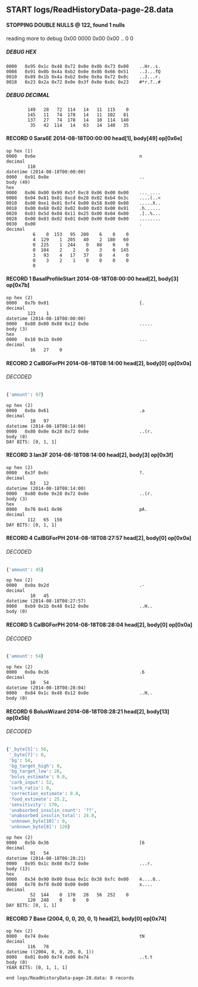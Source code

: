 ## START logs/ReadHistoryData-page-28.data
#### STOPPING DOUBLE NULLS @ 122, found 1 nulls
reading more to debug 0x00
    0000   0x00 0x00                                  ..
              0    0
##### DEBUG HEX
    0000   0x95 0x1c 0x48 0x72 0x0e 0x0b 0x73 0x00    ..Hr..s.
    0008   0x91 0x0b 0x4a 0xb2 0x0e 0x0b 0x66 0x51    ..J...fQ
    0010   0x89 0x1b 0x4a 0xb2 0x0e 0x0a 0x72 0x8c    ..J...r.
    0018   0x23 0x2a 0x72 0x0e 0x3f 0x0e 0x8c 0x23    #*r.?..#
##### DEBUG DECIMAL
            149   28   72  114   14   11  115    0
            145   11   74  178   14   11  102   81
            137   27   74  178   14   10  114  140
             35   42  114   14   63   14  140   35
#### RECORD 0 Sara6E 2014-08-18T00:00:00 head[1], body[49] op[0x6e]

    op hex (1)
    0000   0x6e                                       n
    decimal
            110
    datetime (2014-08-18T00:00:00)
    0000   0x91 0x0e                                  ..
    body (49)
    hex
    0000   0x06 0x00 0x99 0x5f 0xc8 0x06 0x00 0x00    ..._....
    0008   0x04 0x81 0x01 0xcd 0x28 0x02 0xb4 0x3c    ....(..<
    0010   0x00 0xe1 0x01 0xf4 0x00 0x58 0x00 0x00    .....X..
    0018   0x00 0x68 0x02 0x02 0x00 0x03 0x00 0x91    .h......
    0020   0x03 0x5d 0x04 0x11 0x25 0x00 0x04 0x00    .]..%...
    0028   0x00 0x03 0x02 0x01 0x00 0x00 0x00 0x00    ........
    0030   0x00                                       .
    decimal
              6    0  153   95  200    6    0    0
              4  129    1  205   40    2  180   60
              0  225    1  244    0   88    0    0
              0  104    2    2    0    3    0  145
              3   93    4   17   37    0    4    0
              0    3    2    1    0    0    0    0
              0

#### RECORD 1 BasalProfileStart 2014-08-18T08:00:00 head[2], body[3] op[0x7b]

    op hex (2)
    0000   0x7b 0x01                                  {.
    decimal
            123    1
    datetime (2014-08-18T08:00:00)
    0000   0x80 0x00 0x08 0x12 0x0e                   .....
    body (3)
    hex
    0000   0x10 0x1b 0x00                             ...
    decimal
             16   27    0

#### RECORD 2 CalBGForPH 2014-08-18T08:14:00 head[2], body[0] op[0x0a]
###### DECODED
```python
{'amount': 97}
```
    op hex (2)
    0000   0x0a 0x61                                  .a
    decimal
             10   97
    datetime (2014-08-18T08:14:00)
    0000   0x80 0x0e 0x28 0x72 0x0e                   ..(r.
    body (0)
    DAY BITS: [0, 1, 1]
#### RECORD 3 Ian3F 2014-08-18T08:14:00 head[2], body[3] op[0x3f]

    op hex (2)
    0000   0x3f 0x0c                                  ?.
    decimal
             63   12
    datetime (2014-08-18T08:14:00)
    0000   0x80 0x0e 0x28 0x72 0x0e                   ..(r.
    body (3)
    hex
    0000   0x70 0x41 0x96                             pA.
    decimal
            112   65  150
    DAY BITS: [0, 1, 1]
#### RECORD 4 CalBGForPH 2014-08-18T08:27:57 head[2], body[0] op[0x0a]
###### DECODED
```python
{'amount': 45}
```
    op hex (2)
    0000   0x0a 0x2d                                  .-
    decimal
             10   45
    datetime (2014-08-18T08:27:57)
    0000   0xb9 0x1b 0x48 0x12 0x0e                   ..H..
    body (0)

#### RECORD 5 CalBGForPH 2014-08-18T08:28:04 head[2], body[0] op[0x0a]
###### DECODED
```python
{'amount': 54}
```
    op hex (2)
    0000   0x0a 0x36                                  .6
    decimal
             10   54
    datetime (2014-08-18T08:28:04)
    0000   0x84 0x1c 0x48 0x12 0x0e                   ..H..
    body (0)

#### RECORD 6 BolusWizard 2014-08-18T08:28:21 head[2], body[13] op[0x5b]
###### DECODED
```python
{'_byte[5]': 56,
 '_byte[7]': 0,
 'bg': 54,
 'bg_target_high': 0,
 'bg_target_low': 28,
 'bolus_estimate': 0.0,
 'carb_input': 52,
 'carb_ratio': 0,
 'correction_estimate': 0.8,
 'food_estimate': 25.2,
 'sensitivity': 170,
 'unabsorbed_insulin_count': '??',
 'unabsorbed_insulin_total': 24.8,
 'unknown_byte[10]': 0,
 'unknown_byte[8]': 120}
```
    op hex (2)
    0000   0x5b 0x36                                  [6
    decimal
             91   54
    datetime (2014-08-18T08:28:21)
    0000   0x95 0x1c 0x08 0x72 0x0e                   ...r.
    body (13)
    hex
    0000   0x34 0x90 0x00 0xaa 0x1c 0x38 0xfc 0x00    4....8..
    0008   0x78 0xf8 0x00 0x00 0x00                   x....
    decimal
             52  144    0  170   28   56  252    0
            120  248    0    0    0
    DAY BITS: [0, 1, 1]
#### RECORD 7 Base (2004, 0, 0, 20, 0, 1) head[2], body[0] op[0x74]

    op hex (2)
    0000   0x74 0x4e                                  tN
    decimal
            116   78
    datetime ((2004, 0, 0, 20, 0, 1))
    0000   0x01 0x00 0x74 0x00 0x74                   ..t.t
    body (0)
    YEAR BITS: [0, 1, 1, 1]
`end logs/ReadHistoryData-page-28.data: 8 records`
